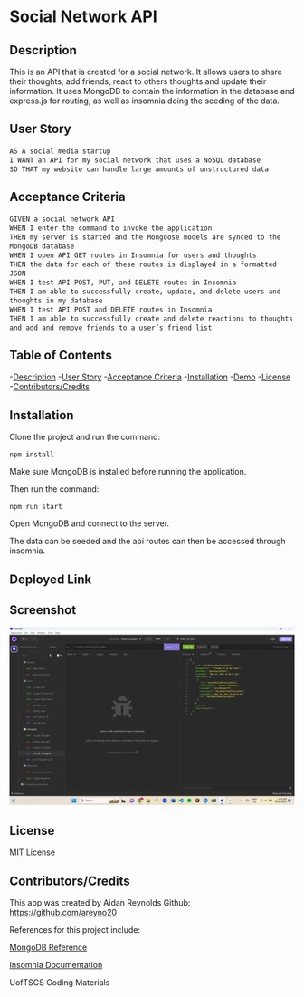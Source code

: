 # Social Network API

## Description
This is an API that is created for a social network. It allows users to share their thoughts, add friends, react to others thoughts and update their information. It uses MongoDB to contain the information in the database and express.js for routing, as well as insomnia doing the seeding of the data.

## User Story
```
AS A social media startup
I WANT an API for my social network that uses a NoSQL database
SO THAT my website can handle large amounts of unstructured data
```
## Acceptance Criteria
```
GIVEN a social network API
WHEN I enter the command to invoke the application
THEN my server is started and the Mongoose models are synced to the MongoDB database
WHEN I open API GET routes in Insomnia for users and thoughts
THEN the data for each of these routes is displayed in a formatted JSON
WHEN I test API POST, PUT, and DELETE routes in Insomnia
THEN I am able to successfully create, update, and delete users and thoughts in my database
WHEN I test API POST and DELETE routes in Insomnia
THEN I am able to successfully create and delete reactions to thoughts and add and remove friends to a user’s friend list
```

## Table of Contents
-[Description](description)
-[User Story](#user-story)
-[Acceptance Criteria](#acceptance-criteria)
-[Installation](#installation)
-[Demo](#demo)
-[License](#license)
-[Contributors/Credits](#contributors/credits)

## Installation
Clone the project and run the command:

```
npm install
```

Make sure MongoDB is installed before running the application.


Then run the command:
```
npm run start
```

Open MongoDB and connect to the server.


The data can be seeded and the api routes can then be accessed through insomnia.

## Deployed Link

## Screenshot
<img src="assets/images/social.png" alt="demo" />

## License
MIT License

## Contributors/Credits
This app was created by Aidan Reynolds 
Github: https://github.com/areyno20

References for this project include:

[MongoDB Reference](https://www.mongodb.com/docs/manual/reference/connection-string/)

[Insomnia Documentation](https://docs.insomnia.rest/insomnia/get-started)

UofTSCS Coding Materials

